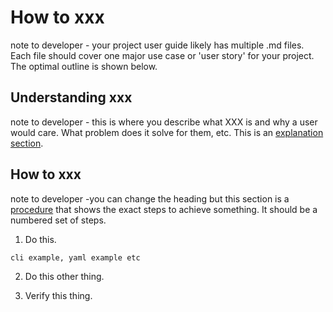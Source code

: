 # How to xxx

note to developer - your project user guide likely has multiple .md files.
Each file should cover one major use case or 'user story' for your project.
The optimal outline is shown below.

## Understanding xxx

note to developer - this is where you describe what XXX is and why a user
would care. What problem does it solve for them, etc. This is an 
[explanation section](https://diataxis.fr/explanation/).

## How to xxx

note to developer -you can change the heading but this section is a 
[procedure](https://diataxis.fr/how-to-guides/) that shows the exact steps to
 achieve something. It should be a numbered set of steps.

1. Do this.

```
cli example, yaml example etc
```

2. Do this other thing.

3. Verify this thing.



